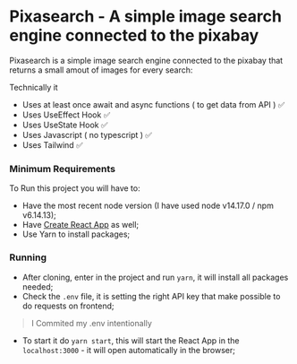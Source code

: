 # Pixasearch - A simple image search engine connected to the pixabay

Pixasearch is a simple image search engine connected to the pixabay that returns a small amout of images for every search:

Technically it

- Uses at least once await and async functions ( to get data from API ) ✅
- Uses UseEffect Hook ✅
- Uses UseState Hook ✅
- Uses Javascript ( no typescript ) ✅
- Uses Tailwind ✅

### Minimum Requirements

To Run this project you will have to:

- Have the most recent node version (I have used node v14.17.0 / npm v6.14.13);
- Have [Create React App](https://create-react-app.dev/) as well;
- Use Yarn to install packages;

### Running

- After cloning, enter in the project and run `yarn`, it will install all packages needed;
- Check the `.env` file, it is setting the right API key that make possible to do requests on frontend;

> I Commited my .env intentionally

- To start it do `yarn start`, this will start the React App in the `localhost:3000` - it will open automatically in the browser;
